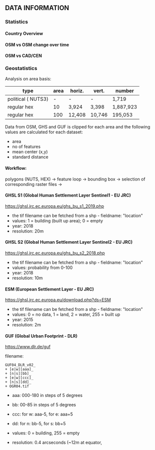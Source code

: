 ## DATA INFORMATION

### Statistics

#### Country Overview

#### OSM vs OSM change over time

#### OSM vs CAD/CEN

### Geostatistics

Analysis on area basis:

| type                | area | horiz. |  vert. |    number |
|---------------------|------|--------|--------|-----------|
| political ( NUTS3)  |   -  |      - |      - |     1,719 |
| regular hex         |  10  |  3,924 |  3,398 | 1,887,923 |
| regular hex         | 100  | 12,408 | 10,746 |   195,053 |

Data from OSM, GHS and GUF is clipped for each  area and the following values are calculated for each dataset:

- area
- no of features 
- mean center (x,y)
- standard distance

#### Workflow:

polygons (NUTS, HEX)
-> feature loop
-> bounding box
-> selection of corresponding raster files
-> 

#### GHSL S1 (Global Human Settlement Layer Sentinel1 - EU JRC)

https://ghsl.jrc.ec.europa.eu/ghs_bu_s1_2019.php

- the tif filename can be fetched from a shp - fieldname: "location"
- values: 1 = building (built up area); 0 = empty
- year: 2018
- resolution: 20m


#### GHSL S2 (Global Human Settlement Layer Sentinel2 - EU JRC)

https://ghsl.jrc.ec.europa.eu/ghs_bu_s2_2018.php

- the tif filename can be fetched from a shp - fieldname: "location"
- values: probability from 0-100
- year: 2018
- resolution: 10m

#### ESM (European Settlement Layer - EU JRC)

https://ghsl.jrc.ec.europa.eu/download.php?ds=ESM

- the tif filename can be fetched from a shp - fieldname: "location"
- values: 0 = no data, 1 = land, 2 = water, 255 = built up
- year: 2015
- resolution: 2m


#### GUF (Global Urban Footprint - DLR)

https://www.dlr.de/guf

filename:
```
GUF04_DLR_v02_
+ [e|w][aaa]_
+ [n|s][bb]_
+ [e|w][ccc]_
+ [n|s][dd]_
+ OGR04.tif
```
- aaa: 000-180 in steps of 5 degrees
- bb: 00-85 in steps of 5 degrees
- ccc: for w: aaa-5, for e: aaa+5
- dd: for n: bb-5, for s: bb+5

- values: 0 = building, 255 = empty
- resolution: 0.4 arcseconds (~12m at equator, 
